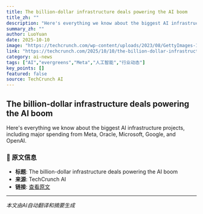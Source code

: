 ```yaml
---
title: The billion-dollar infrastructure deals powering the AI boom
title_zh: ""
description: "Here's everything we know about the biggest AI infrastructure projects, including major spending from Meta, Oracle, Microsoft, Google, and OpenAI."
summary_zh: ""
author: LuoYuan
date: 2025-10-10
image: "https://techcrunch.com/wp-content/uploads/2023/08/GettyImages-1297856112.jpg?resize=1200,675"
link: "https://techcrunch.com/2025/10/10/the-billion-dollar-infrastructure-deals-powering-the-ai-boom/"
category: ai-news
tags: ["AI","evergreens","Meta","人工智能","行业动态"]
key_points: []
featured: false
source: TechCrunch AI
---
```


## The billion-dollar infrastructure deals powering the AI boom

Here's everything we know about the biggest AI infrastructure projects, including major spending from Meta, Oracle, Microsoft, Google, and OpenAI.



### 📰 原文信息
- **标题**: The billion-dollar infrastructure deals powering the AI boom
- **来源**: TechCrunch AI
- **链接**: [查看原文](https://techcrunch.com/2025/10/10/the-billion-dollar-infrastructure-deals-powering-the-ai-boom/)

---
*本文由AI自动翻译和摘要生成*
